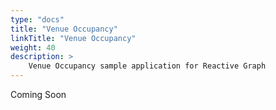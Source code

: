 ```yaml
---
type: "docs"
title: "Venue Occupancy"
linkTitle: "Venue Occupancy"
weight: 40
description: >
    Venue Occupancy sample application for Reactive Graph
---
```


Coming Soon